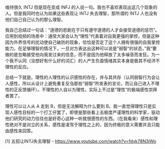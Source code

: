 维持很久 INTJ 但是现在变成 INFJ 的人说一句。我也不喜欢表现出这几个现象的人。但是我同时也认为如果这些表现让 INTJ 失去理智，那所谓的 INTJ 人也没有他们自己自己认为的那么理智。

我自己总结过一句话：“道德的悲剧在于只有遵守道德的人才会接受道德的惩罚”。应用到视频的场景中：通常大家会认为“理性”代表着对自我更强的掌控，但是这种因为外界信号的扰动使自己破防的现象，恰恰是否定了这个人拥有很强的自我掌控能力。在足够理智的情况下，一旦对方表达出这种可以说是”弱智“的状态，”我“要做的是忽略接受他向我发过来的信息，而不是因为他释放了太多噪音而发狂。为一个我不认同（没想好有什么好的词汇）的人产生负面情绪其实本身是极其不经济不理性的反应。

总结一下就是。理性的人理性的认识感性的存在，并与其共存（认同弱智行为会让人感性，所以从设计上避免重复反刍那些”弱智“所发表的言论，而让自己进入不理性的正反馈循环）。不理性的人自以为理性，实际上不过是”理性“的极端感性崇拜者罢了。

理性可以让人从 A 走到 B，但是无法解释为什么要到 B。我一直觉得理性只是实现人感性目标的一个打工仔罢了，即使是那些看上去极度严谨理性的科学家，驱动他们研究的动力往往也是好奇心这种一听就很感性的东西。（在我看来）感性和理性绝对不是对立的关系，感性是凌驾于理性之上的，因为终极的意义需要并且只能由感性来回答。

[1] 五招让INTJ失去理智 - https://www.youtube.com/watch?v=fdvk78N3iWo
